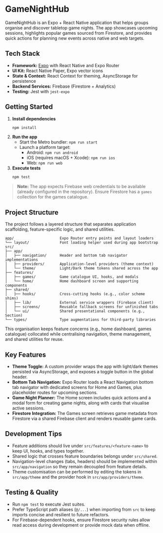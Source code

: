 # GameNightHub

GameNightHub is an Expo + React Native application that helps groups organise and discover tabletop game nights. The app showcases upcoming sessions, highlights popular games sourced from Firestore, and provides quick actions for planning new events across native and web targets.

## Tech Stack

- **Framework:** [Expo](https://expo.dev) with React Native and Expo Router
- **UI Kit:** React Native Paper, Expo vector icons
- **State & Context:** React Context for theming, AsyncStorage for persistence
- **Backend Services:** Firebase (Firestore + Analytics)
- **Testing:** Jest with `jest-expo`

## Getting Started

1. **Install dependencies**
   ```bash
   npm install
   ```
2. **Run the app**
   - Start the Metro bundler: `npm run start`
   - Launch a platform target:
     - Android: `npm run android`
     - iOS (requires macOS + Xcode): `npm run ios`
     - Web: `npm run web`
3. **Execute tests**
   ```bash
   npm test
   ```

> **Note:** The app expects Firebase web credentials to be available (already configured in the repository). Ensure Firestore has a `games` collection for the games catalogue.

## Project Structure

The project follows a layered structure that separates application scaffolding, feature-specific logic, and shared utilities.

```
app/                     Expo Router entry points and layout loaders
└── layout/              Font loading helper used during app bootstrap
src/
├── app/
│   ├── navigation/      Header and bottom tab navigator implementations
│   ├── providers/       Application-level providers (theme context)
│   └── theme/           Light/Dark theme tokens shared across the app
├── features/
│   ├── games/           Game catalogue UI, hooks, and modals
│   └── home/            Home dashboard screen and supporting components
├── shared/
│   ├── hooks/           Cross-cutting hooks (e.g., color scheme shims)
│   ├── lib/             External service wrappers (Firebase client)
│   ├── screens/         Reusable fallback screens for unfinished tabs
│   └── ui/              Shared presentational components (e.g., Section)
└── types/               Type augmentations for third-party libraries
```

This organisation keeps feature concerns (e.g., home dashboard, games catalogue) collocated while centralising navigation, theme management, and shared utilities for reuse.

## Key Features

- **Theme Toggle:** A custom provider wraps the app with light/dark themes persisted via AsyncStorage, and exposes a toggle button in the global header.
- **Bottom Tab Navigation:** Expo Router loads a React Navigation bottom tab navigator with dedicated screens for Home and Games, plus placeholder routes for upcoming sections.
- **Game Night Planner:** The Home screen includes quick actions and a modal form for creating game nights, along with cards that visualise active sessions.
- **Firestore Integration:** The Games screen retrieves game metadata from Firestore via a shared Firebase client and renders reusable game cards.

## Development Tips

- Feature additions should live under `src/features/<feature-name>` to keep UI, hooks, and types together.
- Shared logic that crosses feature boundaries belongs under `src/shared`.
- Navigation-level changes (tabs, headers) should be implemented within `src/app/navigation` so they remain decoupled from feature details.
- Theme customisation can be performed by editing the tokens in `src/app/theme` and the provider hook in `src/app/providers/theme`.

## Testing & Quality

- Run `npm test` to execute Jest suites.
- Prefer TypeScript path aliases (`@/...`) when importing from `src` to keep imports concise and resilient to future refactors.
- For Firebase-dependent hooks, ensure Firestore security rules allow read access during development or provide mock data when offline.
